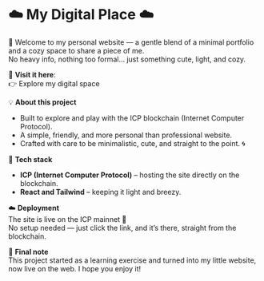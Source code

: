 # ☁️ My Digital Place ☁️

💙 Welcome to my personal website — a gentle blend of a minimal portfolio and a cozy space to share a piece of me.  
No heavy info, nothing too formal… just something cute, light, and cozy. 

🔗 **Visit it here**:  
👉 Explore my digital space

💡 **About this project**  
- Built to explore and play with the ICP blockchain (Internet Computer Protocol).  
- A simple, friendly, and more personal than professional website.  
- Crafted with care to be minimalistic, cute, and straight to the point. 🌀

🚀 **Tech stack**  
- **ICP (Internet Computer Protocol)** – hosting the site directly on the blockchain.  
- **React and Tailwind** – keeping it light and breezy.

☁️ **Deployment**  
The site is live on the ICP mainnet 🌠  
No setup needed — just click the link, and it’s there, straight from the blockchain.

💌 **Final note**  
This project started as a learning exercise and turned into my little website, now live on the web. I hope you enjoy it!
